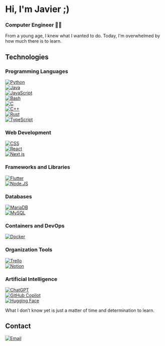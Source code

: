 # Hi, I'm Javier ;)
### Computer Engineer 👨‍💻  

From a young age, I knew what I wanted to do. Today, I'm overwhelmed by how much there is to learn.

## Technologies

### Programming Languages
[![Python](https://img.shields.io/badge/Python-yellow?style=for-the-badge&logo=python&logoColor=white&labelColor=101010)]()  
[![Java](https://img.shields.io/badge/Java-007396?style=for-the-badge&logo=java&logoColor=white&labelColor=101010)]()  
[![JavaScript](https://img.shields.io/badge/JavaScript-F7DF1E?style=for-the-badge&logo=javascript&logoColor=white&labelColor=101010)]()  
[![Bash](https://img.shields.io/badge/Bash-4EAA25?logo=gnubash&logoColor=fff)](#)  
[![C](https://img.shields.io/badge/C-00599C?logo=c&logoColor=white)](#)  
[![C++](https://img.shields.io/badge/C++-%2300599C.svg?logo=c%2B%2B&logoColor=white)](#)  
[![Rust](https://img.shields.io/badge/Rust-%23000000.svg?e&logo=rust&logoColor=white)](#)  
[![TypeScript](https://img.shields.io/badge/TypeScript-3178C6?logo=typescript&logoColor=fff)](#)  

### Web Development
[![CSS](https://img.shields.io/badge/CSS-1572B6?logo=css3&logoColor=fff)](#)  
[![React](https://img.shields.io/badge/React-%2320232a.svg?logo=react&logoColor=%2361DAFB)](#)  
[![Next.js](https://img.shields.io/badge/Next.js-black?logo=next.js&logoColor=white)](#)  

### Frameworks and Libraries
[![Flutter](https://img.shields.io/badge/Flutter-02569B?logo=flutter&logoColor=fff)](#)  
[![Node.JS](https://img.shields.io/badge/Node.JS-339933?style=for-the-badge&logo=node.js&logoColor=white&labelColor=101010)]()  

### Databases
[![MariaDB](https://img.shields.io/badge/MariaDB-003545?logo=mariadb&logoColor=white)](#)  
[![MySQL](https://img.shields.io/badge/MySQL-4479A1?style=for-the-badge&logo=mysql&logoColor=white&labelColor=101010)]()  

### Containers and DevOps
[![Docker](https://img.shields.io/badge/Docker-2496ED?logo=docker&logoColor=fff)](#)  

### Organization Tools
[![Trello](https://img.shields.io/badge/Trello-0052CC?logo=trello&logoColor=fff)](#)  
[![Notion](https://img.shields.io/badge/Notion-000?logo=notion&logoColor=fff)](#)  

### Artificial Intelligence
[![ChatGPT](https://img.shields.io/badge/ChatGPT-74aa9c?logo=openai&logoColor=white)](#)  
[![GitHub Copilot](https://img.shields.io/badge/GitHub%20Copilot-000?logo=githubcopilot&logoColor=fff)](#)  
[![Hugging Face](https://img.shields.io/badge/Hugging%20Face-FFD21E?logo=huggingface&logoColor=000)](#)  

What I don’t know yet is just a matter of time and determination to learn.

## Contact  

[![Email](https://img.shields.io/badge/javiergc100@hotmail.com-email_personal-D14836?style=for-the-badge&logo=gmail&logoColor=white&labelColor=101010)](mailto:javiergc100@hotmail.com)

